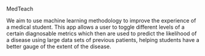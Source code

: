 MedTeach

We aim to use machine learning methodology to improve the experience of a medical
student. This app allows a user to toggle different levels of a certain diagnosable
metrics which then are used to predict the likelihood of a disease using large
data sets of previous patients, helping students have a better gauge of the extent
of the disease.
